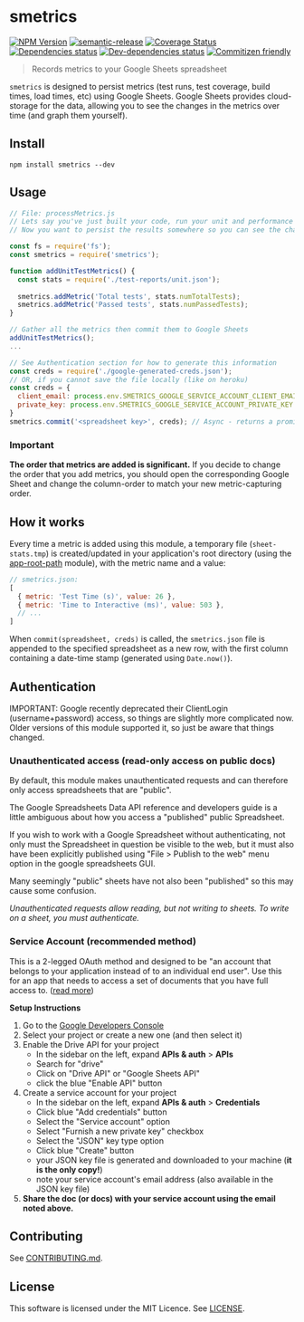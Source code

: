# smetrics

[![NPM Version](https://img.shields.io/npm/v/smetrics.svg?style=flat-square)](http://npm.im/upver)
[![semantic-release](https://img.shields.io/badge/%20%20%F0%9F%93%A6%F0%9F%9A%80-semantic--release-e10079.svg)](https://github.com/semantic-release/semantic-release)
[![Coverage Status](https://coveralls.io/repos/github/uglow/smetrics/badge.svg?branch=master)](https://coveralls.io/github/uglow/upver?branch=master)
[![Dependencies status](https://david-dm.org/uglow/smetrics/status.svg?theme=shields.io)](https://david-dm.org/uglow/sheet-stats#info=dependencies)
[![Dev-dependencies status](https://david-dm.org/uglow/smetrics/dev-status.svg?theme=shields.io)](https://david-dm.org/uglow/smetrics#info=devDependencies)
[![Commitizen friendly](https://img.shields.io/badge/commitizen-friendly-brightgreen.svg)](http://commitizen.github.io/cz-cli/)

> Records metrics to your Google Sheets spreadsheet 

`smetrics` is designed to persist metrics (test runs, test coverage, build times, load times, etc) using Google Sheets.
Google Sheets provides cloud-storage for the data, allowing you to see the changes in the metrics over time (and graph them yourself).

## Install

`npm install smetrics --dev`


## Usage

``` js
// File: processMetrics.js
// Lets say you've just built your code, run your unit and performance tests.
// Now you want to persist the results somewhere so you can see the changes over time.

const fs = require('fs');
const smetrics = require('smetrics');

function addUnitTestMetrics() {
  const stats = require('./test-reports/unit.json');
  
  smetrics.addMetric('Total tests', stats.numTotalTests);
  smetrics.addMetric('Passed tests', stats.numPassedTests);
}

// Gather all the metrics then commit them to Google Sheets
addUnitTestMetrics();
...

// See Authentication section for how to generate this information
const creds = require('./google-generated-creds.json');
// OR, if you cannot save the file locally (like on heroku)
const creds = {
  client_email: process.env.SMETRICS_GOOGLE_SERVICE_ACCOUNT_CLIENT_EMAIL,
  private_key: process.env.SMETRICS_GOOGLE_SERVICE_ACCOUNT_PRIVATE_KEY
}
smetrics.commit('<spreadsheet key>', creds); // Async - returns a promise 

```

### Important
**The order that metrics are added is significant.** If you decide to change the order that you add metrics, you
should open the corresponding Google Sheet and change the column-order to match your new metric-capturing order.


## How it works

Every time a metric is added using this module, a temporary file (`sheet-stats.tmp`) is created/updated in your 
application's root directory (using the [app-root-path](https://www.npmjs.com/package/app-root-path) module),
with the metric name and a value:

```js
// smetrics.json:
[
  { metric: 'Test Time (s)', value: 26 }, 
  { metric: 'Time to Interactive (ms)', value: 503 },
  // ...
]
```

When `commit(spreadsheet, creds)` is called, the `smetrics.json` file is appended to the specified spreadsheet as
a new row, with the first column containing a date-time stamp (generated using `Date.now()`).


## Authentication

IMPORTANT: Google recently deprecated their ClientLogin (username+password)
access, so things are slightly more complicated now. Older versions of this
module supported it, so just be aware that things changed.

### Unauthenticated access (read-only access on public docs)

By default, this module makes unauthenticated requests and can therefore
only access spreadsheets that are "public".

The Google Spreadsheets Data API reference and developers guide is a little
ambiguous about how you access a "published" public Spreadsheet.

If you wish to work with a Google Spreadsheet without authenticating, not only
must the Spreadsheet in question be visible to the web, but it must also have
been explicitly published using "File > Publish to the web" menu option in
the google spreadsheets GUI.

Many seemingly "public" sheets have not also been "published" so this may
cause some confusion.

*Unauthenticated requests allow reading, but not writing to sheets. To write on a sheet, you must authenticate.*


### Service Account (recommended method)

This is a 2-legged OAuth method and designed to be "an account that belongs to your application instead of to an individual end user".
Use this for an app that needs to access a set of documents that you have full access to.
([read more](https://developers.google.com/identity/protocols/OAuth2ServiceAccount))

__Setup Instructions__

1. Go to the [Google Developers Console](https://console.developers.google.com/project)
2. Select your project or create a new one (and then select it)
3. Enable the Drive API for your project
   - In the sidebar on the left, expand __APIs & auth__ > __APIs__
   - Search for "drive"
   - Click on "Drive API" or "Google Sheets API"
   - click the blue "Enable API" button
4. Create a service account for your project
   - In the sidebar on the left, expand __APIs & auth__ > __Credentials__
   - Click blue "Add credentials" button
   - Select the "Service account" option
   - Select "Furnish a new private key" checkbox
   - Select the "JSON" key type option
   - Click blue "Create" button
   - your JSON key file is generated and downloaded to your machine (__it is the only copy!__)
   - note your service account's email address (also available in the JSON key file)
5. **Share the doc (or docs) with your service account using the email noted above.**


## Contributing

See [CONTRIBUTING.md](CONTRIBUTING.md).


## License

This software is licensed under the MIT Licence. See [LICENSE](LICENSE).

